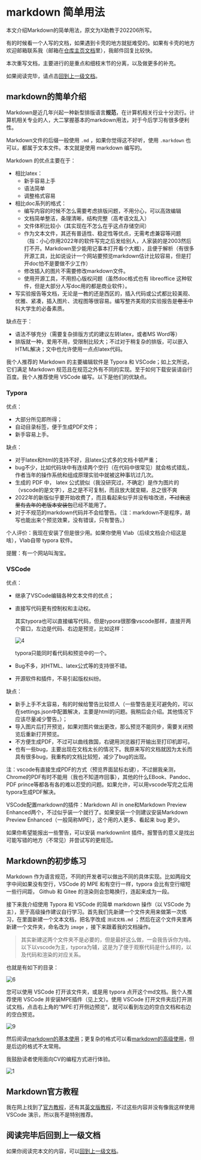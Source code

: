 # markdown 简单用法

本文介绍Markdown的简单用法，原文为X助教于202206所写。

有的时候看一个人写的文档，如果遇到卡壳的地方就挺难受的。如果有卡壳的地方欢迎邮箱联系我（邮箱在[仓库主页文档](../../README.md)里），我邮件回复比较快。

本次重写文档，主要进行的是重点和细枝末节的分离，以及做更多的补充。

如果阅读完毕，请点击[回到上一级文档](../README.md)。

## markdown的简单介绍

Markdown是近几年兴起一种新型排版语言**规范**，在计算机相关行业十分流行。计算机相关专业的人，大二掌握基本的markdown用法，对于今后学习有很多便利性。

Markdown文件的后缀一般使用 `.md` ，如果你觉得这不好听，使用 `.markdown` 也可以，都属于文本文件。本文就是使用 markdown 编写的。

Markdown 的优点主要在于：

- 相比latex：
  - 新手容易上手
  - 语法简单
  - 调整格式容易
- 相比doc系列的格式：
  - 编写内容的时候不怎么需要考虑排版问题，不用分心，可以高效编辑
  - 文档简单整洁，条理清晰，结构完整（高考语文乱入）
  - 文件体积比较小（其实现在不怎么在乎这点存储空间）
  - 作为文本文件，其还有普适性、稳定性等优点，无需考虑兼容等问题（指：小心你用2022年的软件写完之后发给别人，人家装的是2003然后打不开。Markdown至少能用记事本打开看个大概），且便于解析（有很多开源工具，比如说设计一个网站要预览markdown估计比较容易，但是打开doc怕不是要做不少工作）
  - 修改插入的图片不需要修改markdown文件。
  - 使用开源工具，不用担心版权问题（虽然doc格式也有 libreoffice 这种软件，但是大部分人写doc用的都是商业软件）。
- 写实验报告等文档，无论是一教的还是西区的，插入代码或公式都比较美观、优雅、紧凑，插入图片、流程图等很容易。编写整齐美观的实验报告是~~卷王~~中科大学生的必备素质。

缺点在于：

- 语法不够充分（需要复杂排版方式的建议左转latex，或者MS Word等）
- 排版就一种，爱用不用，受限制比较大；不过对于稍复杂的排版，可以嵌入HTML解决；文中也允许使用一点点latex代码。

我个人推荐的 Markdown 的主要编辑软件是 Typora 和 VSCode；如上文所说，它们满足 Markdown 规范且在规范之外有不同的实现。至于如何下载安装请自行百度。我个人推荐使用 VSCode 编写。以下是他们的优缺点。

### Typora

优点：

- 大部分所见即所得；
- 自动目录标签，便于生成PDF文件；
- 新手容易上手。
  
缺点：

- 对于latex和html的支持不好，且latex公式多的文档卡顿严重；
- bug不少，比如代码块中有连续两个空行（在代码中很常见）就会格式错乱，作者当年的操作系统和组成原理实验中就被这种事坑过几次。
- 生成的 PDF 中， latex 公式貌似（我没研究过，不确定）是作为图片的（vscode的是文字），总之是不可复制，而且放大就变糊，总之很不爽
- 2022年的新版似乎要开始收费了，而且看起来似乎并没有啥改进，~~不过我这里有去年的老版本安装包~~已经不能用了。
- 对于不规范的markdown代码并不会给警告。（注：markdown不是程序，胡写也能出来个预览效果，没有错误，只有警告。）

个人评价：我现在安装了但是很少用。如果你使用 Vlab（后续文档会介绍这是啥），Vlab自带 typora 软件。
  
提醒：有一个网站叫淘宝。

### VSCode

优点：

- 继承了VSCode编辑各种文本文件的优点；
- 直接写代码更有控制权和主动权。

  其实typora也可以直接编写代码，但是typora很那像vscode那样，直接开两个窗口，左边是代码、右边是预览，比如这样：

  ![4](image/4.png)

  typora只能同时看代码和预览中的一个。

- Bug不多，对HTML、latex公式等的支持很不错。
- 开源软件和插件，不易引起版权纠纷。
  
缺点：

- 新手上手不太容易，有的时候给警告比较烦人（一些警告是无可避免的，可以在settings.json中配置解决，主要是html的问题。我稍后会介绍。其他情况下应该尽量减少警告。）；
- 导入图片后打开预览，如果对图片做出更改，那么预览不能同步，需要关闭预览后重新打开预览。
- 不方便生成PDF，不过可以曲线救国，右键用浏览器打开输出至打印机即可。
- 也有一些bug，主要出现在文档太长的情况下。我原来写的文档就因为太长而具有很多bug，我重构的文档比较短，减少了bug的出现。
  
注：vscode有直接生成PDF的方式（预览界面鼠标右键），不过据我亲测，Chrome的PDF有时不能用（我也不知道咋回事），其他的什么EBook、Pandoc、PDF prince等都各有各的难以忍受的问题。如果允许，可以用vscode写完之后用typora生成PDF解决。

VSCode配置markdown的插件：Markdown All in one和Markdown Preview Enhanced两个，不过似乎装一个就行了。如果安装一个则建议安装Markdown Preview Enhanced（一般简称MPE），这个用的人更多、看起来 bug 更少。

如果你希望能报出一些警告，可以安装 markdownlint 插件。报警告的意义是找出可能写错的地方（不常见）并尝试写的更规范。

## Markdown的初步练习

Markdown 作为语言规范，不同的开发者可以做出不同的具体实现。比如两段文字中间如果没有空行，VSCode 的 MPE 和有空行一样，typora 会比有空行缩短一些行间距， Github 和 Gitee 的渲染则会忽略换行，连起来成为一段。

接下来我介绍使用 Typora 和 VSCode 的简单 markdown 操作（以 VSCode 为主），至于高级操作建议自行学习。首先我们先新建一个文件夹用来做第一次练习，在里面新建一个文本文档，把名字改成 `测试文档.md` ；然后在这个文件夹里再新建一个文件夹，命名改为 `image` ，接下来跟着我的文档操作。

> 其实新建这两个文件夹不是必要的，但是最好这么做，一会我告诉你为啥。以下以vscode为主，typora为辅，这是为了便于观察代码是什么样的，以及代码和渲染的对应关系。

也就是有如下的目录：

![6](image/6.png)

您可以使用 VSCode 打开该文件夹，或是用 typora 点开这个md文档。我个人推荐使用 VSCode 并安装MPE插件（见上文）。使用 VSCode 打开文件夹后打开测试文档，点击右上角的“MPE:打开侧边预览”，就可以看到左边的空白文档和右边的空白预览。

![9](image/9.png)

然后阅读[markdown的基本使用](1.markdown_basic.md)；更复杂的格式可以看[markdown的高级使用](2.markdown_advanced.md)，但是后边的格式不太常用。

我鼓励读者使用面向CV的编程方式进行体验。

![1](image/5.jpg)

## Markdown官方教程

我在网上找到了[官方教程](https://markdown.com.cn/)，还有其[英文版教程](https://www.markdownguide.org/)，不过这些内容并没有像我这样使用 VSCode 演示，所以我不是特别推荐。

## 阅读完毕后回到上一级文档

如果你阅读完本文的内容，可以[回到上一级文档](../README.md)。
